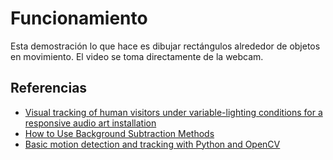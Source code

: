 # Funcionamiento

Esta demostración lo que hace es dibujar rectángulos alrededor de objetos en movimiento. El video se toma directamente de la webcam.

## Referencias

- [Visual tracking of human visitors under variable-lighting conditions for a responsive audio art installation](https://ieeexplore.ieee.org/document/6315174)
- [How to Use Background Subtraction Methods](https://docs.opencv.org/4.x/d1/dc5/tutorial_background_subtraction.html)
- [Basic motion detection and tracking with Python and OpenCV](https://pyimagesearch.com/2015/05/25/basic-motion-detection-and-tracking-with-python-and-opencv/)
